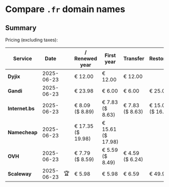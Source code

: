# Compare `.fr` domain names

## Summary

Pricing (excluding taxes):

| Service | Date |  | / Renewed year | First year | Transfer | Restoration |
|--|--|--|--|--|--|--|
| **Dyjix** | 2025-06-23 |  | € 12.00 | € 12.00 | € 12.00 |  |
| **Gandi** | 2025-06-23 |  | € 23.98 | € 6.00 | € 6.00 | € 25.00 |
| **Internet.bs** | 2025-06-23 |  | € 8.09<br>($ 8.89) | € 7.83<br>($ 8.63) | € 7.83<br>($ 8.63) | € 15.09<br>($ 16.65) |
| **Namecheap** | 2025-06-23 |  | € 17.35<br>($ 19.98) | € 15.61<br>($ 17.98) |  |  |
| **OVH** | 2025-06-23 |  | € 7.79<br>($ 8.59) | € 5.59<br>($ 8.49) | € 4.59<br>($ 6.24) |  |
| **Scaleway** | 2025-06-23 | 🏆 | € 5.98 | € 5.98 | € 6.59 | € 49.99 |

